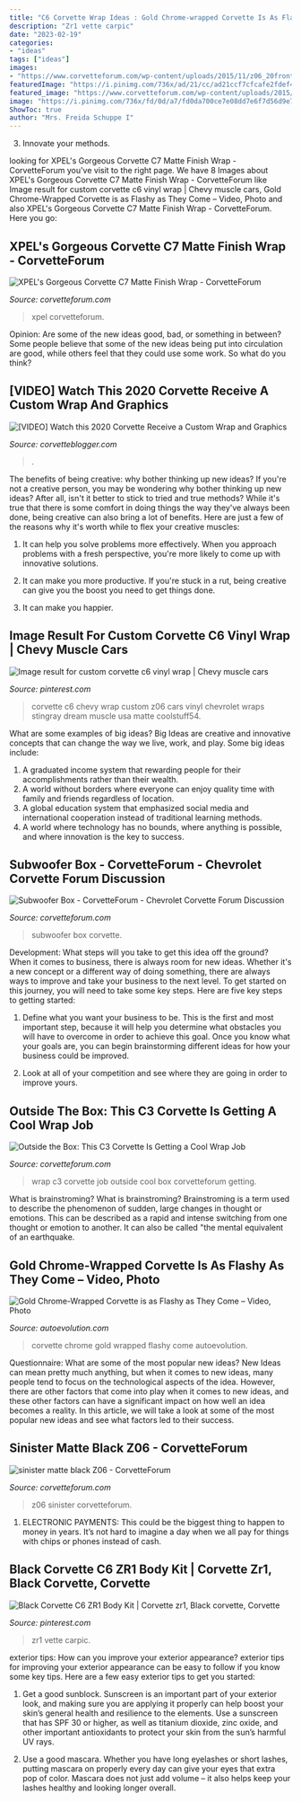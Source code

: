 ```yaml
---
title: "C6 Corvette Wrap Ideas : Gold Chrome-wrapped Corvette Is As Flashy As They Come – Video, Photo"
description: "Zr1 vette carpic"
date: "2023-02-19"
categories:
- "ideas"
tags: ["ideas"]
images:
- "https://www.corvetteforum.com/wp-content/uploads/2015/11/z06_20front_20right_203_4_20profilewatermark_zpse1ceanqa_d42f1ab1ec36c337d64f239d5bd245bbcdcd1afb.jpg"
featuredImage: "https://i.pinimg.com/736x/ad/21/cc/ad21ccf7cfcafe2fdef47405ae81bd36.jpg"
featured_image: "https://www.corvetteforum.com/wp-content/uploads/2015/11/z06_20front_20right_203_4_20profilewatermark_zpse1ceanqa_d42f1ab1ec36c337d64f239d5bd245bbcdcd1afb.jpg"
image: "https://i.pinimg.com/736x/fd/0d/a7/fd0da700ce7e08dd7e6f7d56d9e722ea.jpg"
ShowToc: true
author: "Mrs. Freida Schuppe I"
---
```



3. Innovate your methods.

	

		
looking for XPEL&#039;s Gorgeous Corvette C7 Matte Finish Wrap - CorvetteForum you've visit to the right page. We have 8 Images about XPEL&#039;s Gorgeous Corvette C7 Matte Finish Wrap - CorvetteForum like Image result for custom corvette c6 vinyl wrap | Chevy muscle cars, Gold Chrome-Wrapped Corvette is as Flashy as They Come – Video, Photo and also XPEL&#039;s Gorgeous Corvette C7 Matte Finish Wrap - CorvetteForum. Here you go:
		
    
## XPEL&#039;s Gorgeous Corvette C7 Matte Finish Wrap - CorvetteForum

<img loading=lazy src="https://www.corvetteforum.com/wp-content/uploads/2016/01/exp1.jpeg" onerror="this.onerror=null;this.src='https://tse3.mm.bing.net/th?id=OIP.EEsomtu4U0p5hdeDEOxHQgHaE1&amp;pid=15.1';" alt="XPEL&#039;s Gorgeous Corvette C7 Matte Finish Wrap - CorvetteForum">

_Source: corvetteforum.com_

>xpel corvetteforum. 

	

Opinion: Are some of the new ideas good, bad, or something in between?
Some people believe that some of the new ideas being put into circulation are good, while others feel that they could use some work. So what do you think?

    
## [VIDEO] Watch This 2020 Corvette Receive A Custom Wrap And Graphics

<img loading=lazy src="https://www.corvetteblogger.com/images/content/uploads/2020/03/032420_10.jpg" onerror="this.onerror=null;this.src='https://tse2.mm.bing.net/th?id=OIP.a9LTg0mEfY_jETQMJfFfpgHaE-&amp;pid=15.1';" alt="[VIDEO] Watch this 2020 Corvette Receive a Custom Wrap and Graphics">

_Source: corvetteblogger.com_

>. 

	

The benefits of being creative: why bother thinking up new ideas?
If you're not a creative person, you may be wondering why bother thinking up new ideas? After all, isn't it better to stick to tried and true methods? While it's true that there is some comfort in doing things the way they've always been done, being creative can also bring a lot of benefits. Here are just a few of the reasons why it's worth while to flex your creative muscles:
1. It can help you solve problems more effectively. When you approach problems with a fresh perspective, you're more likely to come up with innovative solutions.

2. It can make you more productive. If you're stuck in a rut, being creative can give you the boost you need to get things done.

3. It can make you happier.

    
## Image Result For Custom Corvette C6 Vinyl Wrap | Chevy Muscle Cars

<img loading=lazy src="https://i.pinimg.com/736x/fd/0d/a7/fd0da700ce7e08dd7e6f7d56d9e722ea.jpg" onerror="this.onerror=null;this.src='https://tse3.mm.bing.net/th?id=OIP.TkCjJPjsoKzOsE2DtuGKMwHaE8&amp;pid=15.1';" alt="Image result for custom corvette c6 vinyl wrap | Chevy muscle cars">

_Source: pinterest.com_

>corvette c6 chevy wrap custom z06 cars vinyl chevrolet wraps stingray dream muscle usa matte coolstuff54. 

	

What are some examples of big ideas?
Big Ideas are creative and innovative concepts that can change the way we live, work, and play. Some big ideas include: 
1. A graduated income system that rewarding people for their accomplishments rather than their wealth.
2. A world without borders where everyone can enjoy quality time with family and friends regardless of location.
3. A global education system that emphasized social media and international cooperation instead of traditional learning methods.
4. A world where technology has no bounds, where anything is possible, and where innovation is the key to success.

    
## Subwoofer Box - CorvetteForum - Chevrolet Corvette Forum Discussion

<img loading=lazy src="http://subthump.com/images/partition1.jpg" onerror="this.onerror=null;this.src='https://tse3.mm.bing.net/th?id=OIP.vjAutTp3_H9mXwHcEfgSxAHaFj&amp;pid=15.1';" alt="Subwoofer Box - CorvetteForum - Chevrolet Corvette Forum Discussion">

_Source: corvetteforum.com_

>subwoofer box corvette. 

	

Development: What steps will you take to get this idea off the ground?
When it comes to business, there is always room for new ideas. Whether it's a new concept or a different way of doing something, there are always ways to improve and take your business to the next level. To get started on this journey, you will need to take some key steps. Here are five key steps to getting started:
1. Define what you want your business to be. This is the first and most important step, because it will help you determine what obstacles you will have to overcome in order to achieve this goal. Once you know what your goals are, you can begin brainstorming different ideas for how your business could be improved.

2. Look at all of your competition and see where they are going in order to improve yours.

    
## Outside The Box: This C3 Corvette Is Getting A Cool Wrap Job

<img loading=lazy src="http://www.corvetteforum.com/wp-content/uploads/2016/08/wrap-1.png" onerror="this.onerror=null;this.src='https://tse3.mm.bing.net/th?id=OIP.wR6yhD0FJNznuoXkTpTzBwHaFj&amp;pid=15.1';" alt="Outside the Box: This C3 Corvette Is Getting a Cool Wrap Job">

_Source: corvetteforum.com_

>wrap c3 corvette job outside cool box corvetteforum getting. 

	

What is brainstroming?
What is brainstroming? Brainstroming is a term used to describe the phenomenon of sudden, large changes in thought or emotions. This can be described as a rapid and intense switching from one thought or emotion to another. It can also be called "the mental equivalent of an earthquake.

    
## Gold Chrome-Wrapped Corvette Is As Flashy As They Come – Video, Photo

<img loading=lazy src="https://s1.cdn.autoevolution.com/images/news/gallery/gold-chrome-wrapped-corvette-is-as-flashy-as-they-come-video-photo-gallery_5.jpg" onerror="this.onerror=null;this.src='https://tse4.mm.bing.net/th?id=OIP.FQJRxRvATOnvChdieF0dzgHaE8&amp;pid=15.1';" alt="Gold Chrome-Wrapped Corvette is as Flashy as They Come – Video, Photo">

_Source: autoevolution.com_

>corvette chrome gold wrapped flashy come autoevolution. 

	

Questionnaire: What are some of the most popular new ideas?
New Ideas can mean pretty much anything, but when it comes to new ideas, many people tend to focus on the technological aspects of the idea. However, there are other factors that come into play when it comes to new ideas, and these other factors can have a significant impact on how well an idea becomes a reality. In this article, we will take a look at some of the most popular new ideas and see what factors led to their success.

    
## Sinister Matte Black Z06 - CorvetteForum

<img loading=lazy src="https://www.corvetteforum.com/wp-content/uploads/2015/11/z06_20front_20right_203_4_20profilewatermark_zpse1ceanqa_d42f1ab1ec36c337d64f239d5bd245bbcdcd1afb.jpg" onerror="this.onerror=null;this.src='https://tse4.mm.bing.net/th?id=OIP.wFxRPFpsv1BSXYC64coPRQHaE7&amp;pid=15.1';" alt="sinister matte black Z06 - CorvetteForum">

_Source: corvetteforum.com_

>z06 sinister corvetteforum. 

	

1. ELECTRONIC PAYMENTS: This could be the biggest thing to happen to money in years. It’s not hard to imagine a day when we all pay for things with chips or phones instead of cash. 

    
## Black Corvette C6 ZR1 Body Kit | Corvette Zr1, Black Corvette, Corvette

<img loading=lazy src="https://i.pinimg.com/736x/ad/21/cc/ad21ccf7cfcafe2fdef47405ae81bd36.jpg" onerror="this.onerror=null;this.src='https://tse3.mm.bing.net/th?id=OIP.w039Zf10Te1rXFe7Hd4D5wHaEt&amp;pid=15.1';" alt="Black Corvette C6 ZR1 Body Kit | Corvette zr1, Black corvette, Corvette">

_Source: pinterest.com_

>zr1 vette carpic. 

	

exterior tips: How can you improve your exterior appearance?
exterior tips for improving your exterior appearance can be easy to follow if you know some key tips. Here are a few easy exterior tips to get you started:
1. Get a good sunblock. Sunscreen is an important part of your exterior look, and making sure you are applying it properly can help boost your skin’s general health and resilience to the elements. Use a sunscreen that has SPF 30 or higher, as well as titanium dioxide, zinc oxide, and other important antioxidants to protect your skin from the sun’s harmful UV rays.

2. Use a good mascara. Whether you have long eyelashes or short lashes, putting mascara on properly every day can give your eyes that extra pop of color. Mascara does not just add volume – it also helps keep your lashes healthy and looking longer overall.

